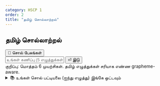 ```yaml
---
category: HSCP 1
order: 2
title: "தமிழ் சொல்லாற்றல்"
---
```


<script src="{{ site.baseurl }}/scripts/track.js"></script>
<script src="{{ site.baseurl }}/scripts/wordlee.js"></script>

<h2>தமிழ் சொல்லாற்றல்</h2>
<div class="mic">
    <button id="micBtn" class="btn">🎤 சொல் பேசுங்கள்</button>
    <span id="micDot" class="dot" aria-live="polite"></span>
</div>
<input id="guessInput" type="text" inputmode="text" placeholder="உங்கள் கணிப்பு (5 எழுத்துக்கள்)..." />
<button id="enterBtn" class="btn">⏎ இடு</button>
<div id="message" class="msg">குறிப்பு: மொத்தம் 6 முயற்சிகள். தமிழ் எழுத்துக்கள் சரியாக எண்ண <span class="pill">grapheme-aware</span>.</div>
<main id="board" class="grid" style="--cols:5" aria-live="polite"></main>
<section id="keyboard" class="kbd" aria-hidden="false"></section>
<details>
    <summary>📚 உங்கள் சொல் பட்டியலை (ஐந்து எழுத்து) இங்கே ஒட்டவும்</summary>
    <p class="msg">ஒவ்வொரு வரியிலும் ஒரு சொல். 5 grapheme (எழுத்து இணை) கொண்ட சொற்கள் மட்டும் பயன்படுத்தப்படும்.</p>
    <textarea id="wordListArea" placeholder="உதாரணம்"></textarea>
</details>
<div id="toast" class="toast" style="display:none"></div>
